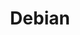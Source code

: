 ---
title: Debian
logo: debian.png
projectUrl: https://www.debian.org/
linkText: "https://www.debian.org/"
description: "Debian project is an important basis for the many ways we use Linux"
awarded: true
fund: "FOSS Fund #27"
---